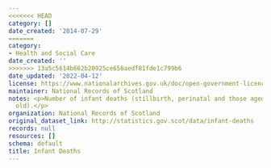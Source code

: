 ```yaml
---
<<<<<<< HEAD
category: []
date_created: '2014-07-29'
=======
category:
- Health and Social Care
date_created: ''
>>>>>>> 13a5c5614b662b20925ce656aedf81fde1c799b6
date_updated: '2022-04-12'
license: https://www.nationalarchives.gov.uk/doc/open-government-licence/version/3/
maintainer: National Records of Scotland
notes: <p>Number of infant deaths (stillbirth, perinatal and those aged under 1 year
  old).</p>
organization: National Records of Scotland
original_dataset_link: http://statistics.gov.scot/data/infant-deaths
records: null
resources: []
schema: default
title: Infant Deaths
---
```

